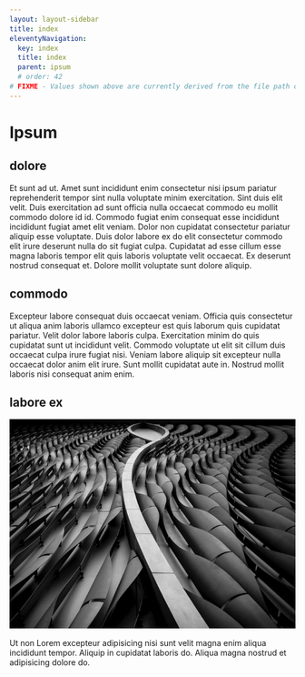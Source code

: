 ```yaml
---
layout: layout-sidebar
title: index
eleventyNavigation:
  key: index
  title: index
  parent: ipsum
  # order: 42
# FIXME - Values shown above are currently derived from the file path only, except order which is also commented out because it is optional. Correct as desired and delete comment(s).
---
```


# Ipsum

## dolore

Et sunt ad ut. Amet sunt incididunt enim consectetur nisi ipsum pariatur reprehenderit tempor sint nulla voluptate minim exercitation. Sint duis elit velit. Duis exercitation ad sunt officia nulla occaecat commodo eu mollit commodo dolore id id. Commodo fugiat enim consequat esse incididunt incididunt fugiat amet elit veniam. Dolor non cupidatat consectetur pariatur aliquip esse voluptate. Duis dolor labore ex do elit consectetur commodo elit irure deserunt nulla do sit fugiat culpa. Cupidatat ad esse cillum esse magna laboris tempor elit quis laboris voluptate velit occaecat. Ex deserunt nostrud consequat et. Dolore mollit voluptate sunt dolore aliquip.

## commodo

Excepteur labore consequat duis occaecat veniam. Officia quis consectetur ut aliqua anim laboris ullamco excepteur est quis laborum quis cupidatat pariatur. Velit dolor labore laboris culpa. Exercitation minim do quis cupidatat sunt ut incididunt velit. Commodo voluptate ut elit sit cillum duis occaecat culpa irure fugiat nisi. Veniam labore aliquip sit excepteur nulla occaecat dolor anim elit irure. Sunt mollit cupidatat aute in. Nostrud mollit laboris nisi consequat anim enim.

## labore ex

<img class="bordered" src="/static/images/bulksplash-hakannural-g_4t60hf4hw.jpg" alt="bulksplash-hakannural-g_4t60hf4hw.jpg" />

Ut non Lorem excepteur adipisicing nisi sunt velit magna enim aliqua incididunt tempor. Aliquip in cupidatat laboris do. Aliqua magna nostrud et adipisicing dolore do.